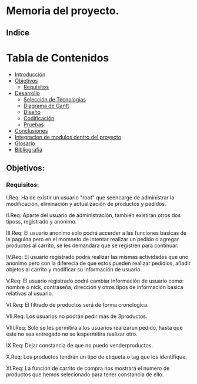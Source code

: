 # Memoria del proyecto.

## Indice   
 
# Tabla de Contenidos

- [Introducción](#introduccin)
- [Objetivos](#objetivos)
  - [Requisitos](#requisitos)
- [Desarrollo](#desarrollo)
  - [Selección de Tecnologias](#selección_de_tecnologias)
  - [Diagrama de Gantt](#diagrama_de_gantt)
  - [Diseño](#diseño)
  - [Codificación](#codificación)
  - [Pruebas](#pruebas)
- [Conclusiones](#conclusiones)
- [Integracion de modulos dentro del proyecto](#integracion-de-modulos-dentro-delproyecto)
- [Glosario](#glosario)
- [Bibliografia](#bibliografia)

## Objetivos:

 
 
### Requisitos:

   I.Req: Ha de existir un usuario "root" que seencarge de administrar la modificación, eliminación y actualización de productos y pedidos.

   II.Req: Aparte del usuario de administración, también existirán otros dos tiposs, registrado y anonimo.

   III.Req: El usuario anonimo solo podrá accerder a las funciones basicas de la paguina pero en el momneto de intentar realizar un pedido o agregar productos al carrito, se les demandara que se registren para continuar.

   IV.Req: El usuario registrado podra realizar las mismas actividades que uno anonimo pero con la diferecia de que estos pueden realizar pedidios, añadir objetos al carrito y modificar su información de usuario.

   V.Req: El usuario registrado podrá cambiar información de usuario como: nombre o nick, contraseña, dirección y otros tipos de información basica relativas al usuario.

   VI.Req: El filtrado de productos será de forma cronologica.

   VII.Req: Los usuarios no podrán pedir más de 3productos.

   VIII.Req: Solo se les permitira a los usuarios realizarun pedido, hasta que este no sea entregado no se lespermitira realizar otro.

   IX.Req: Dejar constancia de que no puedo venderproductos.

   X.Req: Los productos tendrán un tipo de etiqueta o tag que los identifique.

   XI.Req: La función de carrito de compra nos mostrará el numero de productos que hemos selecionado para tener constancia de ello.
